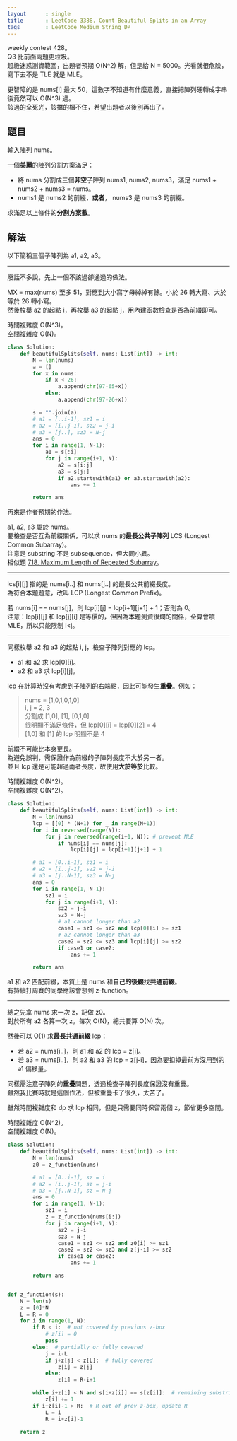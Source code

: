 ```yaml
---
layout      : single
title       : LeetCode 3388. Count Beautiful Splits in an Array
tags        : LeetCode Medium String DP
---
```

weekly contest 428。  
Q3 比前面兩題更垃圾。  
超級迷惑測資範圍，出題者預期 O(N^2) 解，但是給 N = 5000。光看就很危險，寫下去不是 TLE 就是 MLE。  

更智障的是 nums[i] 最大 50，這數字不知道有什麼意義，直接把陣列硬轉成字串後竟然可以 O(N^3) 過。  
該過的全死光，該擋的檔不住，希望出題者以後別再出了。  

## 題目

輸入陣列 nums。  

一個**美麗**的陣列分割方案滿足：  

- 將 nums 分割成三個**非空**子陣列 nums1, nums2, nums3，滿足 nums1 + nums2 + nums3 = nums。  
- nums1 是 nums2 的前綴，**或者**， nums3 是 nums3 的前綴。  

求滿足以上條件的**分割方案數**。  

## 解法

以下簡稱三個子陣列為 a1, a2, a3。  

---

廢話不多說，先上一個不該過卻通過的做法。  

MX = max(nums) 至多 51，對應到大小寫字母綽綽有餘。小於 26 轉大寫、大於等於 26 轉小寫。  
然後枚舉 a2 的起點 i，再枚舉 a3 的起點 j，用內建函數檢查是否為前綴即可。  

時間複雜度 O(N^3)。  
空間複雜度 O(N)。  

```python
class Solution:
    def beautifulSplits(self, nums: List[int]) -> int:
        N = len(nums)
        a = []
        for x in nums:
            if x < 26:
                a.append(chr(97-65+x))
            else:
                a.append(chr(97-26+x))

        s = "".join(a)
        # a1 = [..i-1], sz1 = i
        # a2 = [i..j-1], sz2 = j-i
        # a3 = [j..], sz3 = N-j
        ans = 0
        for i in range(1, N-1):
            a1 = s[:i]
            for j in range(i+1, N):
                a2 = s[i:j]
                a3 = s[j:]
                if a2.startswith(a1) or a3.startswith(a2):
                    ans += 1

        return ans
```

再來是作者預期的作法。  

a1, a2, a3 屬於 nums。  
要檢查是否互為前綴關係，可以求 nums 的**最長公共子陣列** LCS (Longest Common Subarray)。  
注意是 substring 不是 subsequence，但大同小異。  
相似題 [718. Maximum Length of Repeated Subarray](https://leetcode.com/problems/maximum-length-of-repeated-subarray/)。  

---

lcs[i][j] 指的是 nums[i..] 和 nums[j..] 的最長公共前綴長度。  
為符合本題題意，改叫 LCP (Longest Common Prefix)。  

若 nums[i] == nums[j]，則 lcp[i][j] = lcp[i+1][j+1] + 1；否則為 0。  
注意：lcp[i][j] 和 lcp[j][i] 是等價的，但因為本題測資很爛的關係，全算會噴 MLE，所以只能限制 i<j。  

---

同樣枚舉 a2 和 a3 的起點 i, j，檢查子陣列對應的 lcp。  

- a1 和 a2 求 lcp[0][i]。  
- a2 和 a3 求 lcp[i][j]。  

lcp 在計算時沒有考慮到子陣列的右端點，因此可能發生**重疊**。例如：  
> nums = [1,0,1,0,1,0]  
> i, j = 2, 3  
> 分割成 [1,0], [1], [0,1,0]  
> 很明顯不滿足條件，但 lcp[0][i] = lcp[0][2] = 4  
> [1,0] 和 [1] 的 lcp 明顯不是 4  

前綴不可能比本身更長。  
為避免誤判，需保證作為前綴的子陣列長度不大於另一者。  
並且 lcp 還是可能超過兩者長度，故使用**大於等於**比較。  

時間複雜度 O(N^2)。  
空間複雜度 O(N^2)。  

```python
class Solution:
    def beautifulSplits(self, nums: List[int]) -> int:
        N = len(nums)
        lcp = [[0] * (N+1) for _ in range(N+1)]
        for i in reversed(range(N)):
            for j in reversed(range(i+1, N)): # prevent MLE
                if nums[i] == nums[j]:
                    lcp[i][j] = lcp[i+1][j+1] + 1

        # a1 = [0..i-1], sz1 = i
        # a2 = [i..j-1], sz2 = j-i
        # a3 = [j..N-1], sz3 = N-j
        ans = 0
        for i in range(1, N-1):
            sz1 = i
            for j in range(i+1, N):
                sz2 = j-i
                sz3 = N-j
                # a1 cannot longer than a2
                case1 = sz1 <= sz2 and lcp[0][i] >= sz1
                # a2 cannot longer than a3
                case2 = sz2 <= sz3 and lcp[i][j] >= sz2
                if case1 or case2:
                    ans += 1

        return ans
```

a1 和 a2 匹配前綴，本質上是 nums 和**自己的後綴**找**共通前綴**。  
有持續打周賽的同學應該會想到 z-function。  

---

總之先拿 nums 求一次 z，記做 z0。  
對於所有 a2 各算一次 z。每次 O(N)，總共要算 O(N) 次。  

然後可以 O(1) 求**最長共通前綴** lcp：  

- 若 a2 = nums[i..]，則 a1 和 a2 的 lcp = z[i]。  
- 若 a3 = nums[i..]，則 a2 和 a3 的 lcp = z[j-i]，因為要扣掉最前方沒用到的 a1 偏移量。  

同樣需注意子陣列的**重疊**問題，透過檢查子陣列長度保證沒有重疊。  
雖然我比賽時就是這個作法，但被重疊卡了很久，太苦了。  

雖然時間複雜度和 dp 求 lcp 相同，但是只需要同時保留兩個 z，節省更多空間。  

時間複雜度 O(N^2)。  
空間複雜度 O(N)。  

```python
class Solution:
    def beautifulSplits(self, nums: List[int]) -> int:
        N = len(nums)
        z0 = z_function(nums)

        # a1 = [0..i-1], sz = i
        # a2 = [i..j-1], sz = j-i
        # a3 = [j..N-1], sz = N-j
        ans = 0
        for i in range(1, N-1):
            sz1 = i
            z = z_function(nums[i:])
            for j in range(i+1, N):
                sz2 = j-i
                sz3 = N-j
                case1 = sz1 <= sz2 and z0[i] >= sz1
                case2 = sz2 <= sz3 and z[j-i] >= sz2
                if case1 or case2:
                    ans += 1

        return ans


def z_function(s):
    N = len(s)
    z = [0]*N
    L = R = 0
    for i in range(1, N):
        if R < i:  # not covered by previous z-box
            # z[i] = 0
            pass
        else:  # partially or fully covered
            j = i-L
            if j+z[j] < z[L]:  # fully covered
                z[i] = z[j]
            else:
                z[i] = R-i+1

        while i+z[i] < N and s[i+z[i]] == s[z[i]]:  # remaining substring
            z[i] += 1
        if i+z[i]-1 > R:  # R out of prev z-box, update R
            L = i
            R = i+z[i]-1

    return z
```
